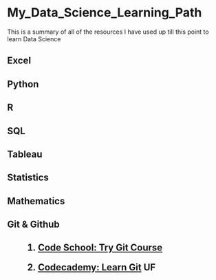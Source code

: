 # My_Data_Science_Learning_Path
This is a summary of all of the resources I have used up till this point to learn Data Science 

<h2>Excel<h2> 


<h2>Python<h2> 

<h2>R<h2> 

<h2>SQL<h2>


<h2>Tableau<h2> 


<h2>Statistics<h2> 

<h2>Mathematics<h2>

<h2>Git & Github <h2>
   <ol>
   
   1. [Code School: Try Git Course](https://www.codeschool.com/courses/try-git) 
   
   2. [Codecademy: Learn Git](https://www.codecademy.com/learn/all) UF
   
   <ol>
   

